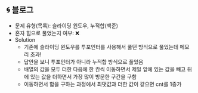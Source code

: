 ## 🌀 블로그

- 문제 유형(목록): 슬라이딩 윈도우, 누적합(백준)
- 혼자 힘으로 풀었는지 여부: ❌
- Solution
  - 기존에 슬라이딩 윈도우를 투포인터를 사용해서 풀던 방식으로 풀었는데 메모리 초과!
  - 답안을 보니 투포인터가 아니라 누적합 방식으로 풀었음
  - 배열의 값을 모두 더한 다음에 한 칸씩 이동하면서 제일 앞에 있는 값을 빼고 뒤에 있는 값을 더하면서 가장 많이 방문한 구간을 구함
  - 이동하면서 합을 구하는 과정에서 최댓값과 더한 값이 같으면 cnt를 1증가
